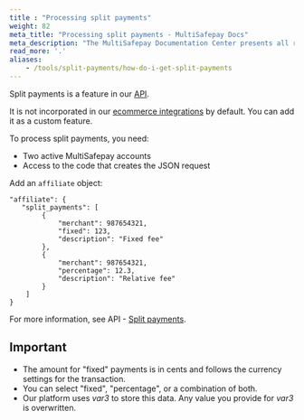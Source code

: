 ```yaml
---
title : "Processing split payments"
weight: 82
meta_title: "Processing split payments - MultiSafepay Docs"
meta_description: "The MultiSafepay Documentation Center presents all relevant information about our Plugins and API. You can also find support pages for payment methods, tools and general questions as well as the contact details of our Support and Integration Teams."
read_more: '.'
aliases:
    - /tools/split-payments/how-do-i-get-split-payments
---
```


Split payments is a feature in our [API](/api/#split-payments).

It is not incorporated in our [ecommerce integrations](/integrations/ecommerce-integrations) by default. You can add it as a custom feature.  

To process split payments, you need:  

- Two active MultiSafepay accounts  
- Access to the code that creates the JSON request

Add an `affiliate` object:

```shell
"affiliate": {
   "split_payments": [
        {
            "merchant": 987654321,
            "fixed": 123,
            "description": "Fixed fee"
        },
        {
            "merchant": 987654321,
            "percentage": 12.3,
            "description": "Relative fee"
        }
    ]
}
```

For more information, see API - [Split payments](/api/#split-payments).

## Important

- The amount for "fixed" payments is in cents and follows the currency settings for the transaction.
- You can select "fixed", "percentage", or a combination of both.
- Our platform uses _var3_  to store this data. Any value you provide for _var3_ is overwritten.

